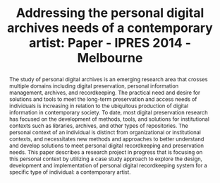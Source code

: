 ---
abstract: 'The study of personal digital archives is an emerging research area that
  crosses multiple domains including digital preservation, personal information management,
  archives, and recordkeeping. The practical need and desire for solutions and tools
  to meet the long-term preservation and access needs of individuals is increasing
  in relation to the ubiquitous production of digital information in contemporary
  society. To date, most digital preservation research has focused on the development
  of methods, tools, and solutions for institutional contexts such as libraries, archives,
  and other types of repositories. The personal context of an individual is distinct
  from organizational or institutional contexts, and necessitates new methods and
  approaches to better understand and develop solutions to meet personal digital recordkeeping
  and preservation needs. This paper describes a research project in progress that
  is focusing on this personal context by utilizing a case study approach to explore
  the design, development and implementation of personal digital recordkeeping system
  for a specific type of individual: a contemporary artist.'
creators:
- Meister, Sam
date: null
document_url: https://services.phaidra.univie.ac.at/api/object/o:378080/download
grand_parent: iPRES
institutions: []
keywords:
- personal digital archives
- recordkeeping
- artist records
landing_page_url: https://phaidra.univie.ac.at/o:378080
language: eng
layout: publication
license: CC BY-NC-SA 3.0 AT
notes_url: null
parent: iPRES 2014
presentation_url: null
size: 73242
source_name: iPRES
title: 'Addressing the personal digital archives needs of a contemporary artist: Paper
  - IPRES 2014 - Melbourne'
type: paper
year: 2014
---